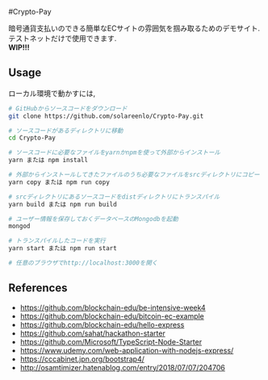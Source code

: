 #Crypto-Pay

暗号通貨支払いのできる簡単なECサイトの雰囲気を掴み取るためのデモサイト.  
テストネットだけで使用できます.  
**WIP!!!**  

## Usage
ローカル環境で動かすには,
```bash
# GitHubからソースコードをダウンロード
git clone https://github.com/solareenlo/Crypto-Pay.git

# ソースコードがあるディレクトリに移動
cd Crypto-Pay

# ソースコードに必要なファイルをyarnかnpmを使って外部からインストール
yarn または npm install

# 外部からインストールしてきたファイルのうち必要なファイルをsrcディレクトリにコピー
yarn copy または npm run copy

# srcディレクトリにあるソースコードをdistディレクトリにトランスパイル
yarn build または npm run build

# ユーザー情報を保存しておくデータベースのMongodbを起動
mongod

# トランスパイルしたコードを実行
yarn start または npm run start

# 任意のブラウザでhttp://localhost:3000を開く
```

## References
- https://github.com/blockchain-edu/be-intensive-week4
- https://github.com/blockchain-edu/bitcoin-ec-example
- https://github.com/blockchain-edu/hello-express
- https://github.com/sahat/hackathon-starter
- https://github.com/Microsoft/TypeScript-Node-Starter
- https://www.udemy.com/web-application-with-nodejs-express/
- https://cccabinet.jpn.org/bootstrap4/
- http://osamtimizer.hatenablog.com/entry/2018/07/07/204706
